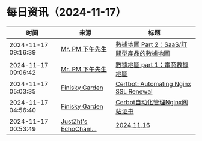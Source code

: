 ﻿# 每日资讯（2024-11-17）

|时间|来源|标题|
|---|---|---|
|2024-11-17 09:16:39|[Mr. PM 下午先生](http://feeds.feedburner.com/pmmustknow)|[數據地圖 Part 2：SaaS/訂閱型產品的數據地圖](https://mrpm.cc/?p=1710)|
|2024-11-17 09:06:42|[Mr. PM 下午先生](http://feeds.feedburner.com/pmmustknow)|[數據地圖 part 1：電商數據地圖](https://mrpm.cc/?p=1708)|
|2024-11-17 05:03:35|[Finisky Garden](https://finisky.github.io/atom.xml)|[Certbot: Automating Nginx SSL Renewal](https://finisky.github.io/en/certbot-automating-nginx-ssl-renewal/)|
|2024-11-17 04:56:40|[Finisky Garden](https://finisky.github.io/atom.xml)|[Cerbot自动化管理Nginx网站证书](https://finisky.github.io/certbot-automating-nginx-ssl-renewal/)|
|2024-11-17 00:53:49|[JustZht's EchoCham...](https://www.justzht.com/rss/)|[2024.11.16](https://www.justzht.com/2024-11-16/)|

